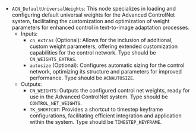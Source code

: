 - `ACN_DefaultUniversalWeights`: This node specializes in loading and configuring default universal weights for the Advanced ControlNet system, facilitating the customization and optimization of weight parameters for enhanced control in text-to-image adaptation processes.
    - Inputs:
        - `cn_extras` (Optional): Allows for the inclusion of additional, custom weight parameters, offering extended customization capabilities for the control network. Type should be `CN_WEIGHTS_EXTRAS`.
        - `autosize` (Optional): Configures automatic sizing for the control network, optimizing its structure and parameters for improved performance. Type should be `ACNAUTOSIZE`.
    - Outputs:
        - `CN_WEIGHTS`: Outputs the configured control net weights, ready for use in the Advanced ControlNet system. Type should be `CONTROL_NET_WEIGHTS`.
        - `TK_SHORTCUT`: Provides a shortcut to timestep keyframe configurations, facilitating efficient integration and application within the system. Type should be `TIMESTEP_KEYFRAME`.
